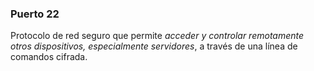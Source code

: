 

### Puerto 22
Protocolo de red seguro que permite *acceder y controlar remotamente otros dispositivos, especialmente servidores*, a través de una línea de comandos cifrada.